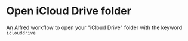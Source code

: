 # Open iCloud Drive folder

An Alfred workflow to open your "iCloud Drive" folder with the keyword `iclouddrive`